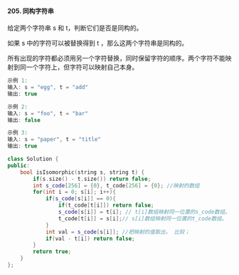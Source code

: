 #### 205. 同构字符串

给定两个字符串 s 和 t，判断它们是否是同构的。

如果 s 中的字符可以被替换得到 t ，那么这两个字符串是同构的。

所有出现的字符都必须用另一个字符替换，同时保留字符的顺序。两个字符不能映射到同一个字符上，但字符可以映射自己本身。

```c++
示例 1:
输入: s = "egg", t = "add"
输出: true

示例 2:
输入: s = "foo", t = "bar"
输出: false

示例 3:
输入: s = "paper", t = "title"
输出: true
```

```c++
class Solution {
public:
    bool isIsomorphic(string s, string t) {
        if(s.size() - t.size()) return false;
        int s_code[256] = {0}, t_code[256] = {0}; //映射的数组
        for(int i = 0; s[i]; i++){
            if(s_code[s[i]] == 0){
                if(t_code[t[i]]) return false;
                s_code[s[i]] = t[i]; // t[i]数组映射同一位置的s_code数组。
                t_code[t[i]] = s[i];// s[i]数组映射同一位置的t_code数组。
            }
            int val = s_code[s[i]]; //把映射的值取出， 比较；
            if(val - t[i]) return false;
        }
        return true;
    }
};
```

